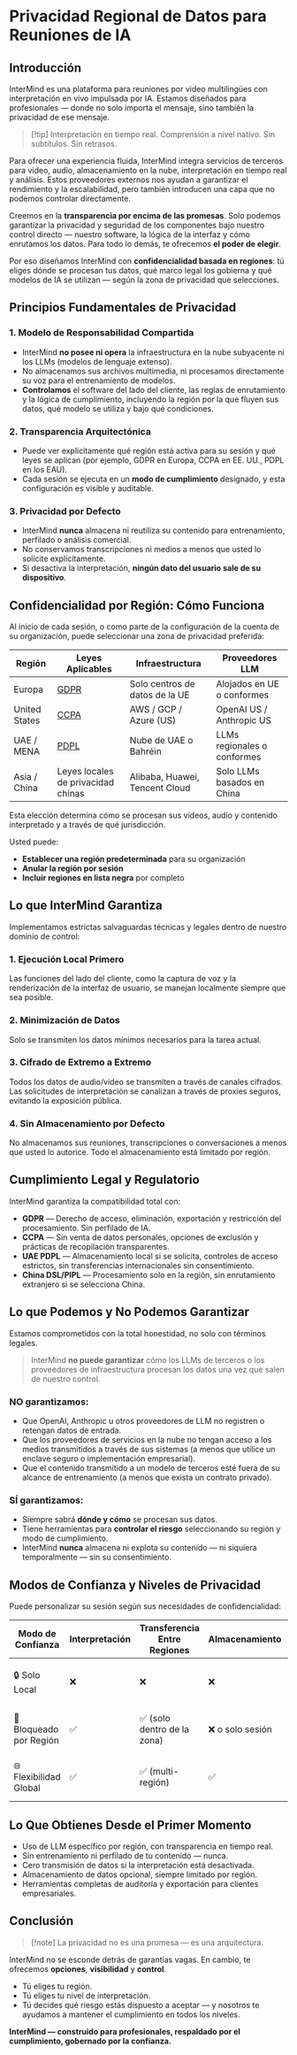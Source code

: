 # Privacidad Regional de Datos para Reuniones de IA

## Introducción

InterMind es una plataforma para reuniones por video multilingües con interpretación en vivo impulsada por IA. Estamos diseñados para profesionales — donde no solo importa el mensaje, sino también la privacidad de ese mensaje.

> [!tip] Interpretación en tiempo real. Comprensión a nivel nativo. Sin subtítulos. Sin retrasos.

Para ofrecer una experiencia fluida, InterMind integra servicios de terceros para video, audio, almacenamiento en la nube, interpretación en tiempo real y análisis. Estos proveedores externos nos ayudan a garantizar el rendimiento y la escalabilidad, pero también introducen una capa que no podemos controlar directamente.

Creemos en la **transparencia por encima de las promesas**. Solo podemos garantizar la privacidad y seguridad de los componentes bajo nuestro control directo — nuestro software, la lógica de la interfaz y cómo enrutamos los datos. Para todo lo demás, te ofrecemos **el poder de elegir**.

Por eso diseñamos InterMind con **confidencialidad basada en regiones**: tú eliges dónde se procesan tus datos, qué marco legal los gobierna y qué modelos de IA se utilizan — según la zona de privacidad que selecciones.

## Principios Fundamentales de Privacidad

### 1. **Modelo de Responsabilidad Compartida**

- InterMind **no posee ni opera** la infraestructura en la nube subyacente ni los LLMs (modelos de lenguaje extenso).
- No almacenamos sus archivos multimedia, ni procesamos directamente su voz para el entrenamiento de modelos.
- **Controlamos** el software del lado del cliente, las reglas de enrutamiento y la lógica de cumplimiento, incluyendo la región por la que fluyen sus datos, qué modelo se utiliza y bajo qué condiciones.

### 2. **Transparencia Arquitectónica**

- Puede ver explícitamente qué región está activa para su sesión y qué leyes se aplican (por ejemplo, GDPR en Europa, CCPA en EE. UU., PDPL en los EAU).
- Cada sesión se ejecuta en un **modo de cumplimiento** designado, y esta configuración es visible y auditable.

### 3. **Privacidad por Defecto**

- InterMind **nunca** almacena ni reutiliza su contenido para entrenamiento, perfilado o análisis comercial.
- No conservamos transcripciones ni medios a menos que usted lo solicite explícitamente.
- Si desactiva la interpretación, **ningún dato del usuario sale de su dispositivo**.

## Confidencialidad por Región: Cómo Funciona

Al inicio de cada sesión, o como parte de la configuración de la cuenta de su organización, puede seleccionar una zona de privacidad preferida:

| Región        | Leyes Aplicables                                                                               | Infraestructura                | Proveedores LLM            |
| ------------- | --------------------------------------------------------------------------------------------- | ------------------------------ | -------------------------- |
| Europa        | [GDPR](https://gdpr.eu)                                                                       | Solo centros de datos de la UE | Alojados en UE o conformes |
| United States | [CCPA](https://oag.ca.gov/privacy/ccpa)                                                       | AWS / GCP / Azure (US)         | OpenAI US / Anthropic US   |
| UAE / MENA    | [PDPL](https://www.signzy.com/data-privacy-laws-in-the-uae-2025-everything-you-need-to-know/) | Nube de UAE o Bahréin          | LLMs regionales o conformes |
| Asia / China  | Leyes locales de privacidad chinas                                                            | Alibaba, Huawei, Tencent Cloud | Solo LLMs basados en China  |

Esta elección determina cómo se procesan sus videos, audio y contenido interpretado y a través de qué jurisdicción.

Usted puede:

- **Establecer una región predeterminada** para su organización
- **Anular la región por sesión**
- **Incluir regiones en lista negra** por completo

## Lo que InterMind Garantiza

Implementamos estrictas salvaguardas técnicas y legales dentro de nuestro dominio de control:

### 1. **Ejecución Local Primero**

Las funciones del lado del cliente, como la captura de voz y la renderización de la interfaz de usuario, se manejan localmente siempre que sea posible.

### 2. **Minimización de Datos**

Solo se transmiten los datos mínimos necesarios para la tarea actual.

### 3. **Cifrado de Extremo a Extremo**

Todos los datos de audio/video se transmiten a través de canales cifrados. Las solicitudes de interpretación se canalizan a través de proxies seguros, evitando la exposición pública.

### 4. **Sin Almacenamiento por Defecto**

No almacenamos sus reuniones, transcripciones o conversaciones a menos que usted lo autorice. Todo el almacenamiento está limitado por región.

## Cumplimiento Legal y Regulatorio

InterMind garantiza la compatibilidad total con:

- **GDPR** — Derecho de acceso, eliminación, exportación y restricción del procesamiento. Sin perfilado de IA.
- **CCPA** — Sin venta de datos personales, opciones de exclusión y prácticas de recopilación transparentes.
- **UAE PDPL** — Almacenamiento local si se solicita, controles de acceso estrictos, sin transferencias internacionales sin consentimiento.
- **China DSL/PIPL** — Procesamiento solo en la región, sin enrutamiento extranjero si se selecciona China.

## Lo que Podemos y No Podemos Garantizar

Estamos comprometidos con la total honestidad, no solo con términos legales.

> InterMind **no puede garantizar** cómo los LLMs de terceros o los proveedores de infraestructura procesan los datos una vez que salen de nuestro control.

### NO garantizamos:

- Que OpenAI, Anthropic u otros proveedores de LLM no registren o retengan datos de entrada.
- Que los proveedores de servicios en la nube no tengan acceso a los medios transmitidos a través de sus sistemas (a menos que utilice un enclave seguro o implementación empresarial).
- Que el contenido transmitido a un modelo de terceros esté fuera de su alcance de entrenamiento (a menos que exista un contrato privado).

### SÍ garantizamos:

- Siempre sabrá **dónde y cómo** se procesan sus datos.
- Tiene herramientas para **controlar el riesgo** seleccionando su región y modo de cumplimiento.
- InterMind **nunca** almacena ni explota su contenido — ni siquiera temporalmente — sin su consentimiento.

## Modos de Confianza y Niveles de Privacidad

Puede personalizar su sesión según sus necesidades de confidencialidad:

| Modo de Confianza | Interpretación | Transferencia Entre Regiones | Almacenamiento     | Mejor Para                                    |
| ----------------- | -------------- | ---------------------------- | ------------------ | --------------------------------------------- |
| 🔒 Solo Local     | ❌             | ❌                           | ❌                 | Legal, gobierno, revisiones internas          |
| 🔐 Bloqueado por Región | ✅       | ✅ (solo dentro de la zona)  | ❌ o solo sesión   | Salud, finanzas, recursos humanos            |
| 🌐 Flexibilidad Global | ✅        | ✅ (multi-región)            | ✅                 | Soporte, ventas, equipos multinacionales     |

## Lo Que Obtienes Desde el Primer Momento

- Uso de LLM específico por región, con transparencia en tiempo real.
- Sin entrenamiento ni perfilado de tu contenido — nunca.
- Cero transmisión de datos si la interpretación está desactivada.
- Almacenamiento de datos opcional, siempre limitado por región.
- Herramientas completas de auditoría y exportación para clientes empresariales.

## Conclusión

> [!note] La privacidad no es una promesa — es una arquitectura.

InterMind no se esconde detrás de garantías vagas. En cambio, te ofrecemos **opciones**, **visibilidad** y **control**.

- Tú eliges tu región.
- Tú eliges tu nivel de interpretación.
- Tú decides qué riesgo estás dispuesto a aceptar — y nosotros te ayudamos a mantener el cumplimiento en todos los niveles.

**InterMind — construido para profesionales, respaldado por el cumplimiento, gobernado por la confianza.**